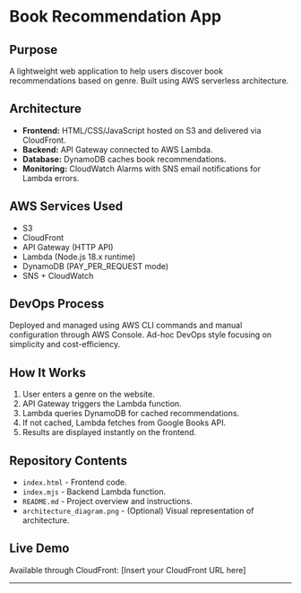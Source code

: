 # Book Recommendation App

## Purpose
A lightweight web application to help users discover book recommendations based on genre. Built using AWS serverless architecture.

## Architecture
- **Frontend:** HTML/CSS/JavaScript hosted on S3 and delivered via CloudFront.
- **Backend:** API Gateway connected to AWS Lambda.
- **Database:** DynamoDB caches book recommendations.
- **Monitoring:** CloudWatch Alarms with SNS email notifications for Lambda errors.

## AWS Services Used
- S3
- CloudFront
- API Gateway (HTTP API)
- Lambda (Node.js 18.x runtime)
- DynamoDB (PAY_PER_REQUEST mode)
- SNS + CloudWatch

## DevOps Process
Deployed and managed using AWS CLI commands and manual configuration through AWS Console. Ad-hoc DevOps style focusing on simplicity and cost-efficiency.

## How It Works
1. User enters a genre on the website.
2. API Gateway triggers the Lambda function.
3. Lambda queries DynamoDB for cached recommendations.
4. If not cached, Lambda fetches from Google Books API.
5. Results are displayed instantly on the frontend.

## Repository Contents
- `index.html` - Frontend code.
- `index.mjs` - Backend Lambda function.
- `README.md` - Project overview and instructions.
- `architecture_diagram.png` - (Optional) Visual representation of architecture.

## Live Demo
Available through CloudFront: [Insert your CloudFront URL here]

---
